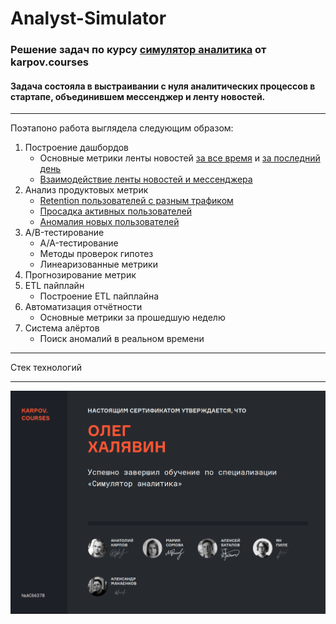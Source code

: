 # Analyst-Simulator
### Решение задач по курсу [симулятор аналитика](https://karpov.courses/simulator) от karpov.courses
#### Задача состояла в выстраивании с нуля аналитических процессов в стартапе, объединившем мессенджер и ленту новостей.
---
Поэтапоно работа выглядела следующим образом:
1. Построение дашбордов
   - Основные метрики ленты новостей [за все время](dashboards/feed.gif) и [за последний день](dashboards/feed_realtime.gif)
   - [Взаимодействие ленты новостей и мессенджера](dashboards/feed_and_messenger.gif)
2. Анализ продуктовых метрик
   - [Retention пользователей с разным трафиком](product_metrics/retention)
   - [Просадка активных пользователей](product_metrics/retention)
   - [Аномалия новых пользователей](product_metrics/loss)
3. A/B-тестирование
   - A/A-тестирование
   - Методы проверок гипотез
   - Линеаризованные метрики
4. Прогнозирование метрик
5. ETL пайплайн
   - Построение ETL пайплайна
6. Автоматизация отчётности
   - Основные метрики за прошедшую неделю
7. Система алёртов
   - Поиск аномалий в реальном времени

---

Стек технологий

---

![сертификат](certificate.png)
